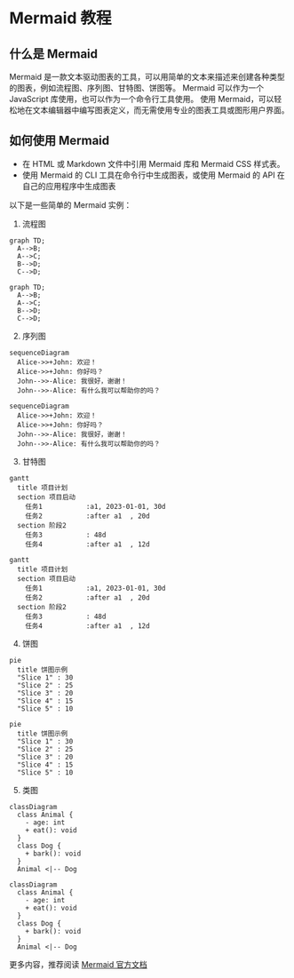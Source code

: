 # Mermaid 教程

## 什么是 Mermaid

Mermaid 是一款文本驱动图表的工具，可以用简单的文本来描述来创建各种类型的图表，例如流程图、序列图、甘特图、饼图等。
Mermaid 可以作为一个 JavaScript 库使用，也可以作为一个命令行工具使用。
使用 Mermaid，可以轻松地在文本编辑器中编写图表定义，而无需使用专业的图表工具或图形用户界面。


## 如何使用 Mermaid

- 在 HTML 或 Markdown 文件中引用 Mermaid 库和 Mermaid CSS 样式表。
- 使用 Mermaid 的 CLI 工具在命令行中生成图表，或使用 Mermaid 的 API 在自己的应用程序中生成图表

以下是一些简单的 Mermaid 实例：

1. 流程图

```
graph TD;
  A-->B;
  A-->C;
  B-->D;
  C-->D;
```

```mermaid
graph TD;
  A-->B;
  A-->C;
  B-->D;
  C-->D;
```

2. 序列图

```
sequenceDiagram
  Alice->>+John: 欢迎！
  Alice->>+John: 你好吗？
  John-->>-Alice: 我很好，谢谢！
  John-->>-Alice: 有什么我可以帮助你的吗？
```

```mermaid
sequenceDiagram
  Alice->>+John: 欢迎！
  Alice->>+John: 你好吗？
  John-->>-Alice: 我很好，谢谢！
  John-->>-Alice: 有什么我可以帮助你的吗？
```

3. 甘特图

```
gantt
  title 项目计划
  section 项目启动
    任务1           :a1, 2023-01-01, 30d
    任务2           :after a1  , 20d
  section 阶段2
    任务3           : 48d
    任务4           :after a1  , 12d
```

```mermaid
gantt
  title 项目计划
  section 项目启动
    任务1           :a1, 2023-01-01, 30d
    任务2           :after a1  , 20d
  section 阶段2
    任务3           : 48d
    任务4           :after a1  , 12d
```

4. 饼图

```
pie
  title 饼图示例
  "Slice 1" : 30
  "Slice 2" : 25
  "Slice 3" : 20
  "Slice 4" : 15
  "Slice 5" : 10
```

```mermaid
pie
  title 饼图示例
  "Slice 1" : 30
  "Slice 2" : 25
  "Slice 3" : 20
  "Slice 4" : 15
  "Slice 5" : 10
```

5. 类图

```
classDiagram
  class Animal {
    - age: int
    + eat(): void
  }
  class Dog {
    + bark(): void
  }
  Animal <|-- Dog
```

```mermaid
classDiagram
  class Animal {
    - age: int
    + eat(): void
  }
  class Dog {
    + bark(): void
  }
  Animal <|-- Dog
```

更多内容，推荐阅读 [Mermaid 官方文档](https://mermaid.js.org/)
